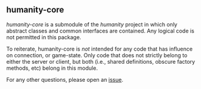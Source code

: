 ## humanity-core

*humanity-core* is a submodule of the *humanity* project in which only abstract classes and common interfaces are contained.  Any logical code is not permitted in this package.

To reiterate, humanity-core is *not* intended for any code that has influence on connection, or game-state.  Only code that does not strictly belong to either the server or client, but both (i.e., shared definitions, obscure factory methods, etc) belong in this module.

For any other questions, please open an [issue](https://github.com/humanity/humanity/issues).

